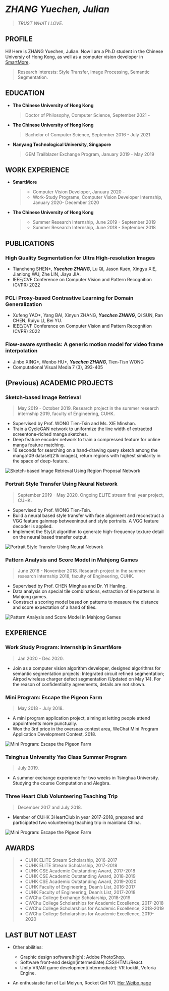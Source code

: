 # *ZHANG Yuechen, Julian*
>*TRUST WHAT I LOVE.*

## PROFILE
Hi! Here is ZHANG Yuechen, Julian. Now I am a Ph.D student in the Chinese Universiy of Hong Kong, as well as a computer vision developer in [SmartMore](https://www.smartmore.com).
>Research interests: Style Transfer, Image Processing, Semantic Segmentation.

## EDUCATION
- **The Chinese University of Hong Kong**
  > Doctor of Philosophy, Computer Science, September 2021 - 
- **The Chinese University of Hong Kong**
  > Bachelor of Computer Science, September 2016 - July 2021
- **Nanyang Technological University, Singapore**
  > GEM Trailblazer Exchange Program, January 2019 - May 2019
 
## WORK EXPERIENCE
- **SmartMore**
  > - Computer Vision Developer, January 2020 -
  > - Work-Study Programe, Computer Vision Developer Internship, January 2020- December 2020
- **The Chinese University of Hong Kong**
  > - Summer Research Internship, June 2019 - September 2019
  > - Summer Research Internship, June 2018 - September 2018
 
## PUBLICATIONS
### High Quality Segmentation for Ultra High-resolution Images
- Tiancheng SHEN\*, ***Yuechen ZHANG***, Lu QI, Jason Kuen, Xingyu XIE, Jianlong WU, Zhe LIN, Jiaya JIA. 
- IEEE/CVF Conference on Computer Vision and Pattern Recognition (CVPR) 2022

### PCL: Proxy-based Contrastive Learning for Domain Generalization
- Xufeng YAO\*, Yang BAI, Xinyun ZHANG, ***Yuechen ZHANG***, Qi SUN, Ran CHEN, Ruiyu LI, Bei YU. 
- IEEE/CVF Conference on Computer Vision and Pattern Recognition (CVPR) 2022

### Flow-aware synthesis: A generic motion model for video frame interpolation
- Jinbo XING\*, Wenbo HU\*, ***Yuechen ZHANG***, Tien-Tisn WONG
- Computational Visual Media 7 (3), 393-405

## (Previous) ACADEMIC PROJECTS
### Sketch-based Image Retrieval
>May 2019 - October 2019. Research project in the summer research internship 2019, faculty of Engineering, CUHK.
- Supervised by Prof. WONG Tien-Tsin and Ms. XIE Minshan.
- Train a CycleGAN network to uniformize the line width of extracted screentone-riched manga sketches. 
- Deep feature encoder network to train a compressed feature for online manga feature matching.
- 16 seconds for searching on a hand-drawing query sketch among the manga109 dataset(21k images), return regions with highest similarity in the space of deep-feature.
  
![Sketch-based Image Retrieval Using Region Proposal Network](/img/004.jpg "Sketch-based Image Retrieval Using Region Proposal Network")

### Portrait Style Transfer Using Neural Network
>September 2019 - May 2020. Ongoing ELITE stream final year project, CUHK.
- Supervised by Prof. WONG Tien-Tsin.
- Build a neural based style transfer with face alignment and reconstruct a VGG feature gainmap betweeninput and style portraits. A VGG feature decoder is applied.
- Implement the StyLit algorithm to generate high-frequency texture detail on the neural based transfer output.
  
![Portrait Style Transfer Using Neural Network](/img/005.jpg "Portrait Style Transfer Using Neural Network")

### Pattern Analysis and Score Model in Mahjong Games
>June 2018 - November 2018. Research project in the summer research internship 2018, faculty of Engineering, CUHK.
- Supervised by Prof. CHEN Minghua and Dr. YI Hanling.
- Data analysis on special tile combinations, extraction of tile patterns in Mahjong games.
- Construct a scoring model based on patterns to measure the distance and score expectation of a hand of tiles.

![Pattern Analysis and Score Model in Mahjong Games](/img/002.jpg "Pattern Analysis and Score Model in Mahjong Games")

## EXPERIENCE
### Work Study Program: Internship in SmartMore
>Jan 2020 - Dec 2020.
- Join as a computer vision algorithm developer, designed algorithms for semantic segmentation projects: Integrated circuit refined segmentation; Airpod wireless charger defect segmentation (Updated on May 14). For the reason of confidentiality agreements, details are not shown.

### Mini Program: Escape the Pigeon Farm
>May 2018 - July 2018. 
- A mini program application project, aiming at letting people attend appointments more punctually.
- Won the 3rd price in the overseas contest area, WeChat Mini Program Application Development Contest, 2018.

![Mini Program: Escape the Pigeon Farm](/img/001.jpg "Mini Program: Escape the Pigeon Farm")
### Tsinghua University Yao Class Summer Program
> July 2019.
- A summer exchange experience for two weeks in Tsinghua University. Studying the course Computation and Alegbra.

### Three Heart Club Volunteering Teaching Trip
> December 2017 and July 2018.
- Member of CUHK 3HeartClub in year 2017-2018, prepared and participated two volunteering teaching trip in mainland China.
  
![Mini Program: Escape the Pigeon Farm](/img/003.jpg "Mini Program: Escape the Pigeon Farm")

## AWARDS
> - CUHK ELITE Stream Scholarship, 2016-2017
> - CUHK ELITE Stream Scholarship, 2017-2018
> - CUHK CSE Academic Outstanding Award, 2017-2018
> - CUHK CSE Academic Outstanding Award, 2018-2019
> - CUHK CSE Academic Outstanding Award, 2019-2020
> - CUHK Faculty of Engineering, Dean’s List, 2016-2017
> - CUHK Faculty of Engineering, Dean’s List, 2017-2018
> - CWChu College Exchange Scholarship, 2018-2019
> - CWChu College Scholarships for Academic Excellence, 2017-2018
> - CWChu College Scholarships for Academic Excellence, 2018-2019
> - CWChu College Scholarships for Academic Excellence, 2019-2020


## LAST BUT NOT LEAST
- Other abilities: 
  - Graphic design software(high): Adobe PhotoShop. 
  - Software front-end design(intermediate):CSS/HTML/React. 
  - Unity VR/AR game development(intermediate): VR tooklit, Voforia Engine.
  
- An enthusiastic fan of Lai Meiyun, Rocket Girl 101. [Her Weibo page](https://www.weibo.com/p/1004065541182601)
  

<script type="text/javascript" id="clustrmaps" src="//clustrmaps.com/map_v2.js?d=pUXiGSWRZAOMyV4HZ4k_qeaaEmRtei5Nbmuno6ABr_o&cl=ffffff&w=a"></script>
